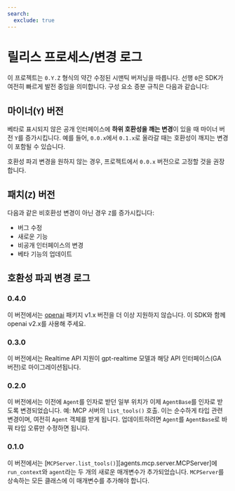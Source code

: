 ```yaml
---
search:
  exclude: true
---
```

# 릴리스 프로세스/변경 로그

이 프로젝트는 `0.Y.Z` 형식의 약간 수정된 시맨틱 버저닝을 따릅니다. 선행 `0`은 SDK가 여전히 빠르게 발전 중임을 의미합니다. 구성 요소 증분 규칙은 다음과 같습니다:

## 마이너(`Y`) 버전

베타로 표시되지 않은 공개 인터페이스에 **하위 호환성을 깨는 변경**이 있을 때 마이너 버전 `Y`를 증가시킵니다. 예를 들어, `0.0.x`에서 `0.1.x`로 올라갈 때는 호환성이 깨지는 변경이 포함될 수 있습니다.

호환성 파괴 변경을 원하지 않는 경우, 프로젝트에서 `0.0.x` 버전으로 고정할 것을 권장합니다.

## 패치(`Z`) 버전

다음과 같은 비호환성 변경이 아닌 경우 `Z`를 증가시킵니다:

- 버그 수정
- 새로운 기능
- 비공개 인터페이스의 변경
- 베타 기능의 업데이트

## 호환성 파괴 변경 로그

### 0.4.0

이 버전에서는 [openai](https://pypi.org/project/openai/) 패키지 v1.x 버전을 더 이상 지원하지 않습니다. 이 SDK와 함께 openai v2.x를 사용해 주세요.

### 0.3.0

이 버전에서는 Realtime API 지원이 gpt-realtime 모델과 해당 API 인터페이스(GA 버전)로 마이그레이션됩니다.

### 0.2.0

이 버전에서는 이전에 `Agent`를 인자로 받던 일부 위치가 이제 `AgentBase`를 인자로 받도록 변경되었습니다. 예: MCP 서버의 `list_tools()` 호출. 이는 순수하게 타입 관련 변경이며, 여전히 `Agent` 객체를 받게 됩니다. 업데이트하려면 `Agent`를 `AgentBase`로 바꿔 타입 오류만 수정하면 됩니다.

### 0.1.0

이 버전에서는 [`MCPServer.list_tools()`][agents.mcp.server.MCPServer]에 `run_context`와 `agent`라는 두 개의 새로운 매개변수가 추가되었습니다. `MCPServer`를 상속하는 모든 클래스에 이 매개변수를 추가해야 합니다.